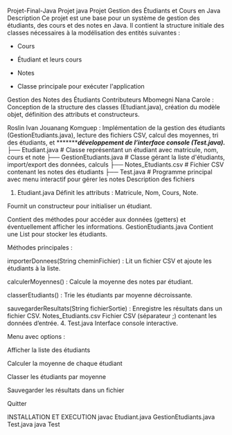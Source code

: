 Projet-Final-Java
Projet java
Projet Gestion des Étudiants et Cours en Java
Description
Ce projet est une base pour un système de gestion des étudiants, des cours et des notes en Java.
Il contient la structure initiale des classes nécessaires à la modélisation des entités suivantes :

- Cours

- Étudiant et leurs cours

- Notes

- Classe principale pour exécuter l'application

Gestion des Notes des Étudiants Contributeurs
Mbomegni Nana Carole : Conception de la structure des classes (Etudiant.java), création du modèle objet, définition des attributs et constructeurs.

Roslin Ivan Jouanang Komguep : Implémentation de la gestion des étudiants (GestionEtudiants.java), lecture des fichiers CSV, calcul des moyennes, tri des étudiants, et **********************développement de l’interface console (Test.java).***************
├── Etudiant.java            # Classe représentant un étudiant avec matricule, nom, cours et note
├── GestionEtudiants.java    # Classe gérant la liste d'étudiants, import/export des données, calculs
├── Notes_Etudiants.csv      # Fichier CSV contenant les notes des étudiants
├── Test.java                # Programme principal avec menu interactif pour gérer les notes
 Description des fichiers
1. Etudiant.java
Définit les attributs : Matricule, Nom, Cours, Note.

Fournit un constructeur pour initialiser un étudiant.

Contient des méthodes pour accéder aux données (getters) et éventuellement afficher les informations.
GestionEtudiants.java
Contient une List<Etudiant> pour stocker les étudiants.

Méthodes principales :

importerDonnees(String cheminFichier) : Lit un fichier CSV et ajoute les étudiants à la liste.

calculerMoyennes() : Calcule la moyenne des notes par étudiant.

classerEtudiants() : Trie les étudiants par moyenne décroissante.

sauvegarderResultats(String fichierSortie) : Enregistre les résultats dans un fichier CSV.
Notes_Etudiants.csv
Fichier CSV (séparateur ;) contenant les données d’entrée.
4. Test.java
Interface console interactive.

Menu avec options :

Afficher la liste des étudiants

Calculer la moyenne de chaque étudiant

Classer les étudiants par moyenne

Sauvegarder les résultats dans un fichier

Quitter


INSTALLATION ET EXECUTION
javac Etudiant.java GestionEtudiants.java Test.java
java Test

